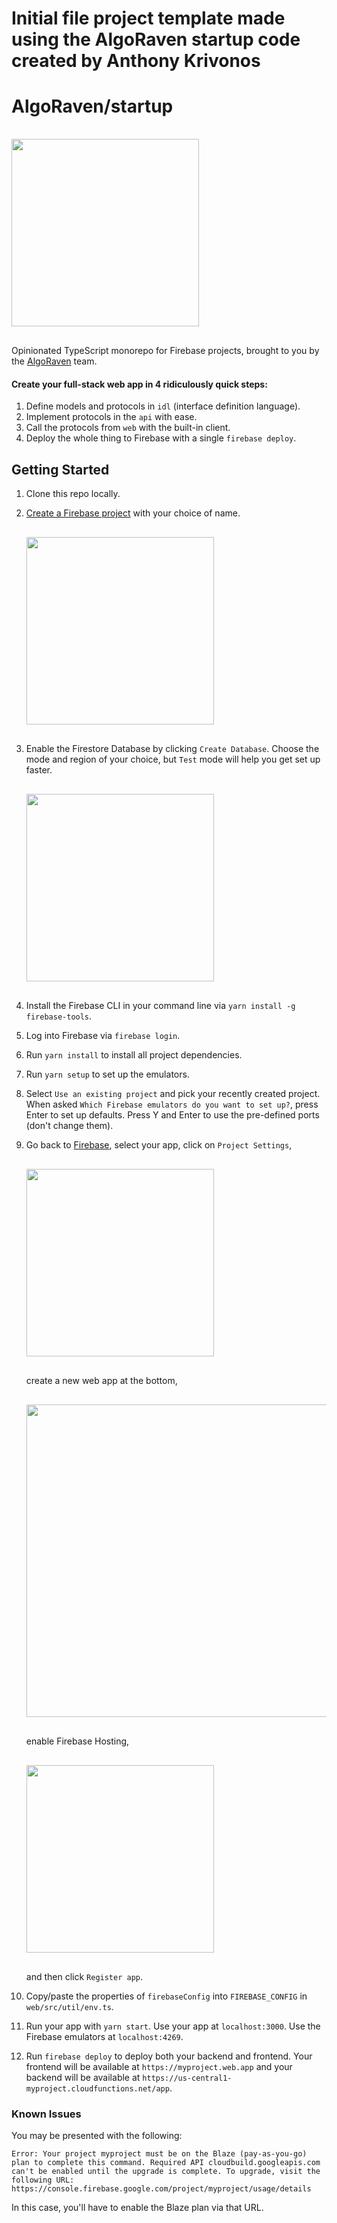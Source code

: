 # Initial file project template made using the AlgoRaven startup code created by Anthony Krivonos

# AlgoRaven/startup

<img src="./docs/assets/algoraven.png" width="300" style="margin-top: 16px; margin-bottom: 16px;" />

Opinionated TypeScript monorepo for Firebase projects, brought to you by the <a href="https://algoraven.com">AlgoRaven</a> team.

#### Create your full-stack web app in 4 ridiculously quick steps:

1. Define models and protocols in `idl` (interface definition language).
2. Implement protocols in the `api` with ease.
3. Call the protocols from `web` with the built-in client.
4. Deploy the whole thing to Firebase with a single `firebase deploy`.

## Getting Started

1. Clone this repo locally.
2. [Create a Firebase project](https://console.firebase.google.com/) with your choice of name.

   <img src="./docs/assets/create-project.png" width="300" style="margin-top: 16px; margin-bottom: 16px;" />

3. Enable the Firestore Database by clicking `Create Database`. Choose the mode and region of your choice, but `Test` mode will help you get set up faster.

   <img src="./docs/assets/create-database.png" width="300" style="margin-top: 16px; margin-bottom: 16px;" />

4. Install the Firebase CLI in your command line via `yarn install -g firebase-tools`.
5. Log into Firebase via `firebase login`.
6. Run `yarn install` to install all project dependencies.
7. Run `yarn setup` to set up the emulators.
8. Select `Use an existing project` and pick your recently created project. When asked `Which Firebase emulators do you want to set up?`, press Enter to set up defaults. Press Y and Enter to use the pre-defined ports (don't change them).
9. Go back to [Firebase](https://console.firebase.google.com/), select your app, click on `Project Settings`,

   <img src="./docs/assets/project-settings.png" width="300" style="margin-top: 16px; margin-bottom: 16px;" />

   create a new web app at the bottom,

   <img src="./docs/assets/web-app.png" width="500" style="margin-top: 16px; margin-bottom: 16px;" />

   enable Firebase Hosting,

   <img src="./docs/assets/create-web-app.png" width="300" style="margin-top: 16px; margin-bottom: 16px;" />

   and then click `Register app`.
10. Copy/paste the properties of `firebaseConfig` into `FIREBASE_CONFIG` in `web/src/util/env.ts`.
11. Run your app with `yarn start`. Use your app at `localhost:3000`. Use the Firebase emulators at `localhost:4269`.
12. Run `firebase deploy` to deploy both your backend and frontend. Your frontend will be available at `https://myproject.web.app` and your backend will be available at `https://us-central1-myproject.cloudfunctions.net/app`.

### Known Issues

You may be presented with the following:
```
Error: Your project myproject must be on the Blaze (pay-as-you-go) plan to complete this command. Required API cloudbuild.googleapis.com can't be enabled until the upgrade is complete. To upgrade, visit the following URL:
https://console.firebase.google.com/project/myproject/usage/details
```
In this case, you'll have to enable the Blaze plan via that URL.
